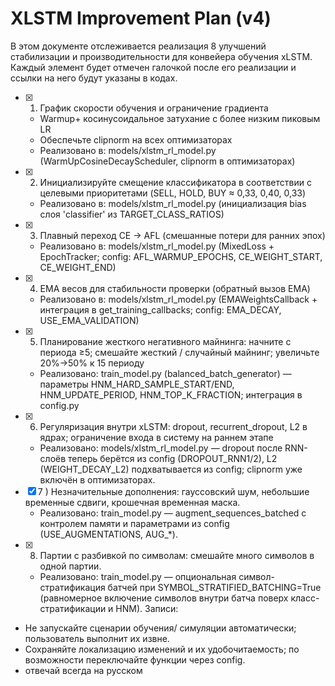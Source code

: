 # XLSTM Improvement Plan (v4)

В этом документе отслеживается реализация 8 улучшений стабилизации и производительности для конвейера обучения xLSTM. Каждый элемент будет отмечен галочкой после его реализации и ссылки на него будут указаны в кодах.

- [x] 1) График скорости обучения и ограничение градиента
  - Warmup+ косинусоидальное затухание с более низким пиковым LR
  - Обеспечьте clipnorm на всех оптимизаторах
  - Реализовано в: models/xlstm_rl_model.py (WarmUpCosineDecayScheduler, clipnorm в оптимизаторах)
- [x] 2) Инициализируйте смещение классификатора в соответствии с целевыми приоритетами (SELL, HOLD, BUY ≈ 0,33, 0,40, 0,33)
  - Реализовано в: models/xlstm_rl_model.py (инициализация bias слоя 'classifier' из TARGET_CLASS_RATIOS)
- [x] 3) Плавный переход CE → AFL (смешанные потери для ранних эпох)
  - Реализовано в: models/xlstm_rl_model.py (MixedLoss + EpochTracker; config: AFL_WARMUP_EPOCHS, CE_WEIGHT_START, CE_WEIGHT_END)
- [x] 4) EMA весов для стабильности проверки (обратный вызов EMA)
  - Реализовано в: models/xlstm_rl_model.py (EMAWeightsCallback + интеграция в get_training_callbacks; config: EMA_DECAY, USE_EMA_VALIDATION)
- [x] 5) Планирование жесткого негативного майнинга: начните с периода ≥5; смешайте жесткий / случайный майнинг; увеличьте 20%→50% к 15 периоду
  - Реализовано: train_model.py (balanced_batch_generator) — параметры HNM_HARD_SAMPLE_START/END, HNM_UPDATE_PERIOD, HNM_TOP_K_FRACTION; интеграция в config.py
- [x] 6) Регуляризация внутри xLSTM: dropout, recurrent_dropout, L2 в ядрах; ограничение входа в систему на раннем этапе
  - Реализовано: models/xlstm_rl_model.py — dropout после RNN-слоёв теперь берётся из config (DROPOUT_RNN1/2), L2 (WEIGHT_DECAY_L2) подхватывается из config; clipnorm уже включён в оптимизаторах.
- [x] 7 ) Незначительные дополнения: гауссовский шум, небольшие временные сдвиги, крошечная временная маска.
  - Реализовано: train_model.py — augment_sequences_batched с контролем памяти и параметрами из config (USE_AUGMENTATIONS, AUG_*).
- [x] 8) Партии с разбивкой по символам: смешайте много символов в одной партии.
  - Реализовано: train_model.py — опциональная символ-стратификация батчей при SYMBOL_STRATIFIED_BATCHING=True (равномерное включение символов внутри батча поверх класс-стратификации и HNM).
Записи:
- Не запускайте сценарии обучения/ симуляции автоматически; пользователь выполнит их извне.
- Сохраняйте локализацию изменений и их удобочитаемость; по возможности переключайте функции через config.
- отвечай всегда на русском
